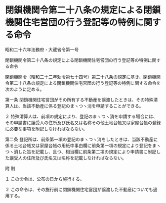 # 閉鎖機関令第二十八条の規定による閉鎖機関住宅営団の行う登記等の特例に関する命令

昭和二十六年法務府・大蔵省令第一号

閉鎖機関令第二十八条の規定による閉鎖機関住宅営団の行う登記等の特例に関する命令

閉鎖機関令（昭和二十二年勅令第七十四号）第二十八条の規定に基き、閉鎖機関令第二十八条の規定による閉鎖機関住宅営団の行う登記等の特例に関する命令を次のように定める。

第一条 閉鎖機関住宅営団がその所有する不動産を譲渡したときは、その特殊清算人は、当該不動産に係る登記のまヽつヽ消を申請することができる。

２ 特殊清算人は、前項の規定により、登記のまヽつヽ消を申請する場合には、その申請書に譲受人の住所及び氏名又は名称その他土地台帳又は家屋台帳の登録に必要な事項を附記しなければならない。

第二条 登記所は、前条第一項の登記のまヽつヽ消をしたときは、当該不動産に係る土地台帳又は家屋台帳の用紙中事由欄に前条第一項の規定により登記をまヽつヽ消した旨を記載し、且つ、相当欄に前条第二項の規定により申請書に附記した譲受人の住所及び氏名又は名称を記載しなければならない。

附 則

１ この命令は、公布の日から施行する。

２ この命令は、その施行前に閉鎖機関住宅営団が譲渡した不動産についても適用する。
